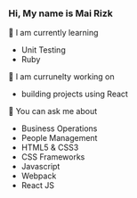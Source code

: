 ### Hi, My name is Mai Rizk 

🌱 I am currently learning 
 * Unit Testing
 * Ruby


:blossom:  I am currunelty working on 
- building projects using React

💬 You can ask me about 
- Business Operations 
- People Management 
- HTML5 & CSS3
- CSS Frameworks
- Javascript
- Webpack
- React JS
